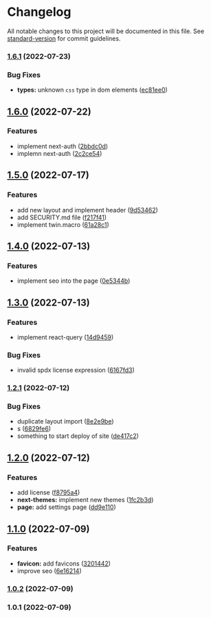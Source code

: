 # Changelog

All notable changes to this project will be documented in this file. See [standard-version](https://github.com/conventional-changelog/standard-version) for commit guidelines.

### [1.6.1](https://github.com/BooleanBean/discord-bot-dashboard/compare/v1.6.0...v1.6.1) (2022-07-23)


### Bug Fixes

* **types:** unknown `css` type in dom elements ([ec81ee0](https://github.com/BooleanBean/discord-bot-dashboard/commit/ec81ee03c5a46293ab816b9aa58d3c5ab302cbf4))

## [1.6.0](https://github.com/BooleanBean/discord-bot-dashboard/compare/v1.5.0...v1.6.0) (2022-07-22)


### Features

* implement next-auth ([2bbdc0d](https://github.com/BooleanBean/discord-bot-dashboard/commit/2bbdc0d6d70484001b21471cb85c7563c964ba13))
* implemn next-auth ([2c2ce54](https://github.com/BooleanBean/discord-bot-dashboard/commit/2c2ce542f8b2b7edaea1e185789f61912e194ee2))

## [1.5.0](https://github.com/BooleanBean/discord-bot-dashboard/compare/v1.4.0...v1.5.0) (2022-07-17)


### Features

* add new layout and implement header ([9d53462](https://github.com/BooleanBean/discord-bot-dashboard/commit/9d534624e90f2e1e5aeef3507c0d4a3383cac2fb))
* add SECURITY.md file ([f217f41](https://github.com/BooleanBean/discord-bot-dashboard/commit/f217f4106ed53c8237385b0aeda1ac7166a82d96))
* implement twin.macro ([61a28c1](https://github.com/BooleanBean/discord-bot-dashboard/commit/61a28c16b728d9e2bf483ca1e01ce5f05011c97a))

## [1.4.0](https://github.com/BooleanBean/discord-bot-dashboard/compare/v1.3.0...v1.4.0) (2022-07-13)


### Features

* implement seo into the page ([0e5344b](https://github.com/BooleanBean/discord-bot-dashboard/commit/0e5344bd947b60b9cafda25dd079c3ed451282f9))

## [1.3.0](https://github.com/BooleanBean/discord-bot-dashboard/compare/v1.2.1...v1.3.0) (2022-07-13)


### Features

* implement react-query ([14d9459](https://github.com/BooleanBean/discord-bot-dashboard/commit/14d9459c0888d5e7c9d6ed3f3eb04af773fbbc1d))


### Bug Fixes

* invalid spdx license expression ([6167fd3](https://github.com/BooleanBean/discord-bot-dashboard/commit/6167fd329b229f91834eb3a14176015c89340b13))

### [1.2.1](https://github.com/BooleanBean/discord-bot-dashboard/compare/v1.2.0...v1.2.1) (2022-07-12)


### Bug Fixes

* duplicate layout import ([8e2e9be](https://github.com/BooleanBean/discord-bot-dashboard/commit/8e2e9be617076276af4a29954b1ffbbf2752dcb8))
* s ([6829fe6](https://github.com/BooleanBean/discord-bot-dashboard/commit/6829fe6ce8a87a7d198db7abe0a8b27b65d92c80))
* something to start deploy of site ([de417c2](https://github.com/BooleanBean/discord-bot-dashboard/commit/de417c29240a39d032fe55dc2051e04a0ace6473))

## [1.2.0](https://github.com/BooleanBean/discord-bot-dashboard/compare/v1.1.0...v1.2.0) (2022-07-12)


### Features

* add license ([f8795a4](https://github.com/BooleanBean/discord-bot-dashboard/commit/f8795a40e11a104d2316da08f4695afa18b33a24))
* **next-themes:** implement new themes ([1fc2b3d](https://github.com/BooleanBean/discord-bot-dashboard/commit/1fc2b3dfff664267631832bf1a6a6c6d11420f83))
* **page:** add settings page ([dd9e110](https://github.com/BooleanBean/discord-bot-dashboard/commit/dd9e110f28b3231cb0b1d2f4042316cc59966e41))

## [1.1.0](https://github.com/BooleanBean/discord-bot-dashboard/compare/v1.0.2...v1.1.0) (2022-07-09)


### Features

* **favicon:** add favicons ([3201442](https://github.com/BooleanBean/discord-bot-dashboard/commit/32014428ba4bc1e6a62aaede288c653516a959f2))
* improve seo ([6e16214](https://github.com/BooleanBean/discord-bot-dashboard/commit/6e16214a3165ae24a668664fce0ba686af266ff9))

### [1.0.2](https://github.com/BooleanBean/discord-bot-dashboard/compare/v1.0.1...v1.0.2) (2022-07-09)

### 1.0.1 (2022-07-09)
